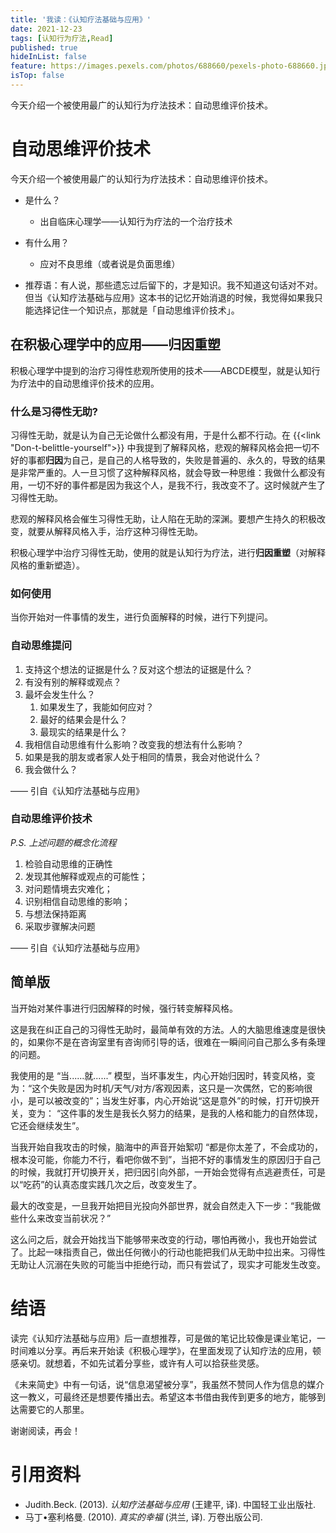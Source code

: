 ```yaml
---
title: '我读：《认知疗法基础与应用》'
date: 2021-12-23
tags: [认知行为疗法,Read]
published: true
hideInList: false
feature: https://images.pexels.com/photos/688660/pexels-photo-688660.jpeg
isTop: false
---
```

今天介绍一个被使用最广的认知行为疗法技术：自动思维评价技术。

<!--more-->


# 自动思维评价技术

今天介绍一个被使用最广的认知行为疗法技术：自动思维评价技术。

- 是什么？
	- 出自临床心理学——认知行为疗法的一个治疗技术
- 有什么用？
	- 应对不良思维（或者说是负面思维）

- 推荐语：有人说，那些遗忘过后留下的，才是知识。我不知道这句话对不对。但当《认知疗法基础与应用》这本书的记忆开始消退的时候，我觉得如果我只能选择记住一个知识点，那就是「自动思维评价技术」。



## 在积极心理学中的应用——归因重塑


积极心理学中提到的治疗习得性悲观所使用的技术——ABCDE模型，就是认知行为疗法中的自动思维评价技术的应用。

### 什么是习得性无助?

习得性无助，就是认为自己无论做什么都没有用，于是什么都不行动。在 {{<link "Don-t-belittle-yourself">}} 中我提到了解释风格，悲观的解释风格会把一切不好的事都**归因**为自己，是自己的人格导致的，失败是普遍的、永久的，导致的结果是非常严重的。人一旦习惯了这种解释风格，就会导致一种思维：我做什么都没有用，一切不好的事件都是因为我这个人，是我不行，我改变不了。这时候就产生了习得性无助。

悲观的解释风格会催生习得性无助，让人陷在无助的深渊。要想产生持久的积极改变，就要从解释风格入手，治疗这种习得性无助。

积极心理学中治疗习得性无助，使用的就是认知行为疗法，进行**归因重塑**（对解释风格的重新塑造）。



### 如何使用

当你开始对一件事情的发生，进行负面解释的时候，进行下列提问。

### 自动思维提问

1. 支持这个想法的证据是什么？反对这个想法的证据是什么？
2. 有没有别的解释或观点？
3. 最坏会发生什么？
	1. 如果发生了，我能如何应对？
	2. 最好的结果会是什么？
	3. 最现实的结果是什么？
4. 我相信自动思维有什么影响？改变我的想法有什么影响？
5. 如果是我的朋友或者家人处于相同的情景，我会对他说什么？
6. 我会做什么？

—— 引自《认知疗法基础与应用》


### 自动思维评价技术

*P.S. 上述问题的概念化流程*

1. 检验自动思维的正确性
2. 发现其他解释或观点的可能性；
3. 对问题情境去灾难化；
4. 识别相信自动思维的影响；
5. 与想法保持距离
6. 采取步骤解决问题

—— 引自《认知疗法基础与应用》

## 简单版

当开始对某件事进行归因解释的时候，强行转变解释风格。

这是我在纠正自己的习得性无助时，最简单有效的方法。人的大脑思维速度是很快的，如果你不是在咨询室里有咨询师引导的话，很难在一瞬间问自己那么多有条理的问题。

我使用的是 “当......就......” 模型，当坏事发生，内心开始归因时，转变风格，变为：“这个失败是因为时机/天气/对方/客观因素，这只是一次偶然，它的影响很小，是可以被改变的”；当发生好事，内心开始说“这是意外”的时候，打开切换开关，变为：  “这件事的发生是我长久努力的结果，是我的人格和能力的自然体现，它还会继续发生”。

当我开始自我攻击的时候，脑海中的声音开始絮叨 “都是你太差了，不会成功的，根本没可能，你能力不行，看吧你做不到”，当把不好的事情发生的原因归于自己的时候，我就打开切换开关，把归因引向外部，一开始会觉得有点逃避责任，可是以“吃药”的认真态度实践几次之后，改变发生了。


最大的改变是，一旦我开始把目光投向外部世界，就会自然走入下一步：“我能做些什么来改变当前状况？”

这么问之后，就会开始找当下能够带来改变的行动，哪怕再微小，我也开始尝试了。比起一味指责自己，做出任何微小的行动也能把我们从无助中拉出来。习得性无助让人沉溺在失败的可能当中拒绝行动，而只有尝试了，现实才可能发生改变。

# 结语

读完《认知疗法基础与应用》后一直想推荐，可是做的笔记比较像是课业笔记，一时间难以分享。再后来开始读《积极心理学》，在里面发现了认知疗法的应用，顿感亲切。就想着，不如先试着分享些，或许有人可以拾获些灵感。

《未来简史》中有一句话，说“信息渴望被分享”，我虽然不赞同人作为信息的媒介这一教义，可最终还是想要传播出去。希望这本书借由我传到更多的地方，能够到达需要它的人那里。

谢谢阅读，再会！
 
# 引用资料

- Judith.Beck. (2013). _认知疗法基础与应用_ (王建平, 译). 中国轻工业出版社. 
- 马丁•塞利格曼. (2010). _真实的幸福_ (洪兰, 译). 万卷出版公司. 